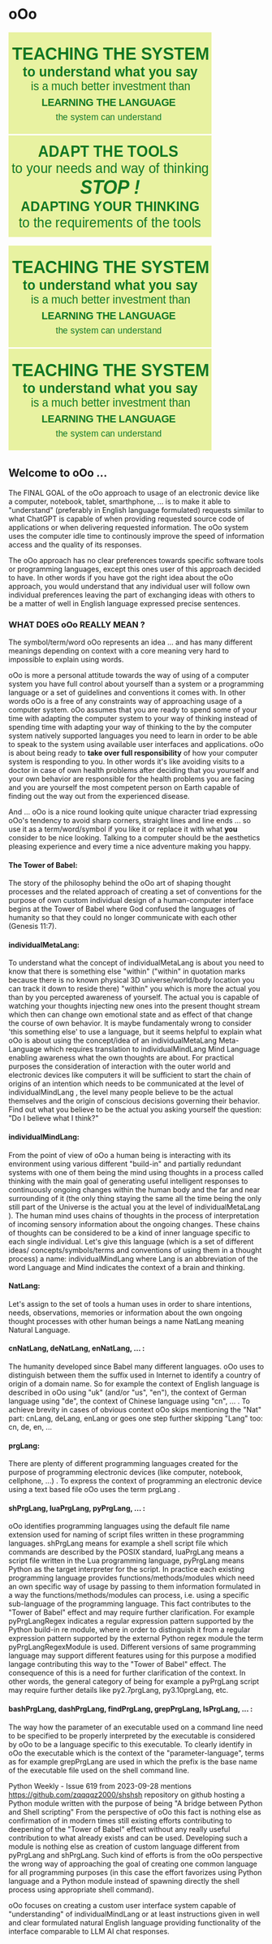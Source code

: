 # oOo 
![oOo Guidelines 01 png](o0o_about_guidelines.o0o_001.png "There is only NOW, so start teaching it NOW ...") 
![oOo Guidelines 03 png](o0o_about_guidelines.o0o_003.png "There is only NOW, so start adapting them NOW ...") 

![oOo Guidelines gif](o0o_about_guidelines.o0o.gif "May the power of  oOo  be with you!") 
![oOo Guidelines gif](o0o_about_guidelines.o0o.gif "Be well and have a best day ever!") 

##	Welcome to		**oOo**		...

The FINAL GOAL of the  oOo  approach to usage of an electronic device like a computer, notebook, tablet, smarthphone, ... is to make it able to "understand" (preferably in English language formulated) requests similar to what ChatGPT is capable of when providing requested source code of applications or when delivering requested information. The  oOo  system uses the computer idle time to continously improve the speed of information access and the quality of its responses. 

The oOo approach has no clear preferences towards specific software tools or programming languages, except this ones user of this approach decided to have. In other words if you have got the right idea about the oOo approach, you would understand that any individual user will follow own individual preferences leaving the part of exchanging ideas with others to be a matter of well in English language expressed precise sentences. 

### WHAT DOES  oOo  REALLY MEAN ?

The symbol/term/word  oOo  represents an idea ... and has many different meanings depending on context with a core meaning very hard to impossible to explain using words. 

oOo  is more a personal attitude towards the way of using of a computer system you have full control about yourself than a system or a programming language or a set of guidelines and conventions it comes with. In other words  oOo  is a free of any constraints way of approaching usage of a computer system.   oOo  assumes that you are ready to spend some of your time with adapting the computer system to your way of thinking instead of spending time with adapting your way of thinking to the by the computer system natively supported languages you need to learn in order to be able to speak to the system using available user interfaces and applications.  oOo is about being ready to **take over full responsibility** of how your computer system is responding to you. In other words it's like avoiding visits to a doctor in case of own health problems after deciding that you yourself and your own behavior are responsible for the health problems you are facing and you are yourself the most competent person on Earth capable of finding out the way out from the experienced disease. 

And ...  oOo  is a nice round looking quite unique character triad expressing oOo's tendency to avoid sharp corners, straight lines and line ends ... so use it as a term/word/symbol if you like it or replace it with what **you** consider to be nice looking. Talking to a computer should be the aesthetics pleasing experience and every time a nice adventure making you happy. 

####	The Tower of Babel:
The story of the philosophy behind the   oOo   art of shaping thought processes and the related approach of creating a set of conventions for the purpose of own custom individual design of a human-computer interface begins at the Tower of Babel where God confused the languages of humanity so that they could no longer communicate with each other (Genesis 11:7). 

####	individualMetaLang:
To understand what the concept of   individualMetaLang   is about you need to know that there is something else "within" ("within" in quotation marks because there is no known physical 3D universe/world/body location you can track it down to reside there) "within" you which is more the actual you than by you percepted awareness of yourself. The actual you is capable of watching your thoughts injecting new ones into the present thought stream which then can change own emotional state and as effect of that change the course of own behavior. It is maybe fundamentaly wrong to consider 'this something else' to use a language, but it seems helpful to explain what  oOo  is about using the concept/idea of an  individualMetaLang  Meta-Language which requires translation to  individualMindLang  Mind Language enabling awareness what the own thoughts are about. For practical purposes the consideration of interaction with the outer world and electronic devices like computers it will be sufficient to start the chain of origins of an intention which needs to be communicated at the level of  individualMindLang  , the level many people believe to be the actual themselves and the origin of conscious decisions governing their behavior. Find out what you believe to be the actual you asking yourself the question: "Do I believe what I think?"
		
####	individualMindLang: 
From the point of view of   oOo   a human being is interacting with its environment using various different "build-in" and partially redundant systems with one of them being the mind using thoughts in a process called thinking with the main goal of generating useful intelligent responses to continuously ongoing changes within the human body and the far and near surrounding of it (the only thing staying the same all the time being the only still part of the Universe is the actual you at the level of    individualMetaLang   ). 
		The human mind uses chains of thoughts in the process of interpretation of incoming sensory information about the ongoing changes. These chains of thoughts can be considered to be a kind of inner language specific to each single individual. Let's give this language (which is a set of different ideas/ concepts/symbols/terms and conventions of using them in a thought process) a name:   individualMindLang   where Lang is an abbreviation of the word Language and Mind indicates the context of a brain and thinking. 
		
####	NatLang:
Let's assign to the set of tools a human uses in order to share intentions, needs, observations, memories or information about the own ongoing thought processes with other human beings a name   NatLang   meaning Natural Language. 

####	cnNatLang, deNatLang, enNatLang, ... :
The humanity developed since Babel many different languages.   oOo   uses to distinguish between them the suffix used in Internet to identify a country of origin of a domain name. So for example the context of English language is described in  oOo  using  "uk"  (and/or "us", "en"), the context of German language using "de",  the context of Chinese language using "cn", ...   .   To achieve brevity in cases of obvious context  oOo  skips mentioning the "Nat" part: cnLang, deLang, enLang or goes one step further skipping "Lang" too: cn, de, en, ...

####	prgLang:
There are plenty of different programming languages created for the purpose of programming electronic devices (like computer, notebook, cellphone, ...) . To express the context of programming an electronic device using a text based file   oOo   uses the term   prgLang   . 

####	shPrgLang, luaPrgLang, pyPrgLang, ... :
  oOo   identifies programming languages using the default file name extension used for naming of script files written in these programming languages.   shPrgLang   means for example a shell script file which commands are described by the POSIX standard, luaPrgLang means a script file written in the Lua programming language, pyPrgLang means Python as the target interpreter for the script. 
In practice each existing programming language provides functions/methods/modules which need an own specific way of usage by passing to them information formulated in a way the functions/methods/modules can process, i.e. using a specific sub-language of the programming language. This fact contributes to the "Tower of Babel" effect and may require further clarification. For example   pyPrgLangRegex   indicates a regular expression pattern supported by the Python build-in   re   module, where in order to distinguish it from a regular expression pattern supported by the external Python regex module the term   pyPrgLangRegexModule   is used. 
Different versions of same programming language may support different features using for this purpose a modified langage contributing this way to the "Tower of Babel" effect. The consequence of this is a need for further clarification of the context. In other words, the general category of being for example a   pyPrgLang   script may require further details like py2.7prgLang, py3.10prgLang, etc. 
		   
####	bashPrgLang, dashPrgLang, findPrgLang, grepPrgLang, lsPrgLang, ... :
The way how the parameter of an executable used on a command line need to be specified to be properly interpreted by the executable is considered by   oOo   to be a language specific to this executable. To clearly identify in   oOo   the executable which is the context of the "parameter-language", terms as for example   grepPrgLang   are used in which the prefix is the base name of the executable file used on the shell command line. 

Python Weekly - Issue 619 from 2023-09-28 mentions  https://github.com/zqqqqz2000/shshsh  repository on github hosting a Python module written with the purpose of being "A bridge between Python and Shell scripting"
From the perspective of  oOo  this fact is nothing else as confirmation of in modern times still existing efforts contributing to deepening of the "Tower of Babel" effect without any really useful contribution to what already exists and can be used. Developing such a module is nothing else as creation of custom language different from pyPrgLang and shPrgLang. Such kind of efforts is from the  oOo  perspective the wrong way of approaching the goal of creating one common language for all programming purposes (in this case the effort favorizes using Python language and a Python module instead of spawning directly the shell process using appropriate shell command). 
	
  oOo  focuses on creating a custom user interface system capable of "understanding" of  individualMindLang  or at least instructions given in well and clear formulated natural English language providing functionality of the interface comparable to LLM AI chat responses. 

